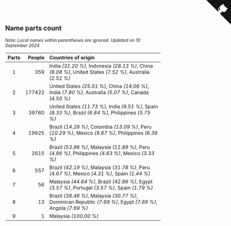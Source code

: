 ## Name parts count

*Note: Local names within parentheses are ignored.*
*Updated on 10 September 2024*

| Parts | People | Countries of origin |
| :--: | ---: | :--- |
| 1 | 359 | India *(31.20 %)*, Indonesia *(28.13 %)*, China *(8.08 %)*, United States *(7.52 %)*, Australia *(2.51 %)* |
| 2 | 177422 | United States *(25.01 %)*, China *(14.06 %)*, India *(7.90 %)*, Australia *(5.07 %)*, Canada *(4.50 %)* |
| 3 | 39760 | United States *(11.73 %)*, India *(9.51 %)*, Spain *(8.33 %)*, Brazil *(6.84 %)*, Philippines *(5.75 %)* |
| 4 | 19925 | Brazil *(14.28 %)*, Colombia *(13.09 %)*, Peru *(10.29 %)*, Mexico *(9.87 %)*, Philippines *(6.39 %)* |
| 5 | 2615 | Brazil *(53.96 %)*, Malaysia *(11.89 %)*, Peru *(4.86 %)*, Philippines *(4.63 %)*, Mexico *(3.33 %)* |
| 6 | 557 | Brazil *(42.19 %)*, Malaysia *(31.78 %)*, Peru *(4.67 %)*, Mexico *(4.31 %)*, Spain *(1.44 %)* |
| 7 | 56 | Malaysia *(44.64 %)*, Brazil *(42.86 %)*, Egypt *(3.57 %)*, Portugal *(3.57 %)*, Spain *(1.79 %)* |
| 8 | 13 | Brazil *(38.46 %)*, Malaysia *(30.77 %)*, Dominican Republic *(7.69 %)*, Egypt *(7.69 %)*, Angola *(7.69 %)* |
| 9 | 1 | Malaysia *(100.00 %)* |


<a href="https://github.com/JustinTimeCuber/wca_statistics" class="github-corner" aria-label="View source on Github"><svg width="80" height="80" viewBox="0 0 250 250" style="fill:#151513; color:#fff; position: absolute; top: 0; border: 0; right: 0;" aria-hidden="true"><path d="M0,0 L115,115 L130,115 L142,142 L250,250 L250,0 Z"></path><path d="M128.3,109.0 C113.8,99.7 119.0,89.6 119.0,89.6 C122.0,82.7 120.5,78.6 120.5,78.6 C119.2,72.0 123.4,76.3 123.4,76.3 C127.3,80.9 125.5,87.3 125.5,87.3 C122.9,97.6 130.6,101.9 134.4,103.2" fill="currentColor" style="transform-origin: 130px 106px;" class="octo-arm"></path><path d="M115.0,115.0 C114.9,115.1 118.7,116.5 119.8,115.4 L133.7,101.6 C136.9,99.2 139.9,98.4 142.2,98.6 C133.8,88.0 127.5,74.4 143.8,58.0 C148.5,53.4 154.0,51.2 159.7,51.0 C160.3,49.4 163.2,43.6 171.4,40.1 C171.4,40.1 176.1,42.5 178.8,56.2 C183.1,58.6 187.2,61.8 190.9,65.4 C194.5,69.0 197.7,73.2 200.1,77.6 C213.8,80.2 216.3,84.9 216.3,84.9 C212.7,93.1 206.9,96.0 205.4,96.6 C205.1,102.4 203.0,107.8 198.3,112.5 C181.9,128.9 168.3,122.5 157.7,114.1 C157.9,116.9 156.7,120.9 152.7,124.9 L141.0,136.5 C139.8,137.7 141.6,141.9 141.8,141.8 Z" fill="currentColor" class="octo-body"></path></svg></a><style>.github-corner:hover .octo-arm{animation:octocat-wave 560ms ease-in-out}@keyframes octocat-wave{0%,100%{transform:rotate(0)}20%,60%{transform:rotate(-25deg)}40%,80%{transform:rotate(10deg)}}@media (max-width:500px){.github-corner:hover .octo-arm{animation:none}.github-corner .octo-arm{animation:octocat-wave 560ms ease-in-out}}</style>
